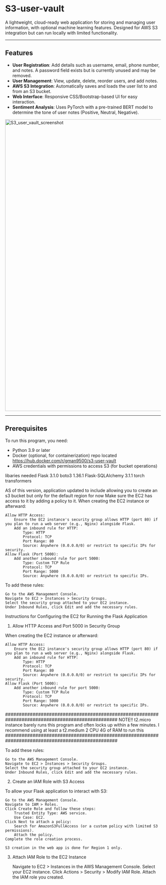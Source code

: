 # S3-user-vault
A lightweight, cloud-ready web application for storing and managing user information, with optional machine learning features. Designed for AWS S3 integration but can run locally with limited functionality.

---

## Features
- **User Registration**: Add details such as username, email, phone number, and notes. A password field exists but is currently unused and may be removed.
- **User Management**: View, update, delete, reorder users, and add notes.
- **AWS S3 Integration**: Automatically saves and loads the user list to and from an S3 bucket.
- **Web Interface**: Responsive CSS/Bootstrap-based UI for easy interaction.
- **Sentiment Analysis**: Uses PyTorch with a pre-trained BERT model to determine the tone of user notes (Positive, Neutral, Negative).
<img width="1633" height="943" alt="S3_user_vault_screenshot" src="https://github.com/user-attachments/assets/b2245706-7823-4ca1-8625-82a8b8f24071" />

---

## Prerequisites
To run this program, you need:
- Python 3.9 or later
- Docker (optional, for containerization)
   repo located https://hub.docker.com/r/gman9500/s3-user-vault 
- AWS credentials with permissions to access S3 (for bucket operations)


libaries needed
Flask 3.1.0
boto3 1.36.1
Flask-SQLAlchemy 3.1.1
torch
transformers


AS of this version, application updated to include  allowing you to create an s3 bucket but only for the default region  for now
Make sure the EC2 has access to it by adding a policy to it. 
When creating the EC2 instance or afterward:

    Allow HTTP Access:
        Ensure the EC2 instance's security group allows HTTP (port 80) if you plan to run a web server (e.g., Nginx) alongside Flask.
        Add an inbound rule for HTTP:
            Type: HTTP
            Protocol: TCP
            Port Range: 80
            Source: Anywhere (0.0.0.0/0) or restrict to specific IPs for security.
    Allow Flask (Port 5000):
        Add another inbound rule for port 5000:
            Type: Custom TCP Rule
            Protocol: TCP
            Port Range: 5000
            Source: Anywhere (0.0.0.0/0) or restrict to specific IPs.

To add these rules:

    Go to the AWS Management Console.
    Navigate to EC2 > Instances > Security Groups.
    Select the security group attached to your EC2 instance.
    Under Inbound Rules, click Edit and add the necessary rules.



Instructions for Configuring the EC2 for Running the Flask Application
1. Allow HTTP Access and Port 5000 in Security Group

When creating the EC2 instance or afterward:

    Allow HTTP Access:
        Ensure the EC2 instance's security group allows HTTP (port 80) if you plan to run a web server (e.g., Nginx) alongside Flask.
        Add an inbound rule for HTTP:
            Type: HTTP
            Protocol: TCP
            Port Range: 80
            Source: Anywhere (0.0.0.0/0) or restrict to specific IPs for security.
    Allow Flask (Port 5000):
        Add another inbound rule for port 5000:
            Type: Custom TCP Rule
            Protocol: TCP
            Port Range: 5000
            Source: Anywhere (0.0.0.0/0) or restrict to specific IPs.


#################################################################################################
    NOTE!! t2.micro instance barely runs this program and often locks up within a few minutes. 
           I recommend using  at least a t2.medium   2 CPU 4G of RAM to run this
#################################################################################################

To add these rules:

    Go to the AWS Management Console.
    Navigate to EC2 > Instances > Security Groups.
    Select the security group attached to your EC2 instance.
    Under Inbound Rules, click Edit and add the necessary rules.

2. Create an IAM Role with S3 Access

To allow your Flask application to interact with S3:

    Go to the AWS Management Console.
    Navigate to IAM > Roles.
    Click Create Role and follow these steps:
        Trusted Entity Type: AWS service.
        Use Case: EC2.
    Click Next to attach a policy:
        Search for AmazonS3FullAccess (or a custom policy with limited S3 permissions).
        Attach the policy.
    Complete the role creation process.
    
    S3 creation in the web app is done for Region 1 only. 

3. Attach IAM Role to the EC2 Instance

    Navigate to EC2 > Instances in the AWS Management Console.
    Select your EC2 instance.
    Click Actions > Security > Modify IAM Role.
    Attach the IAM role you created.
